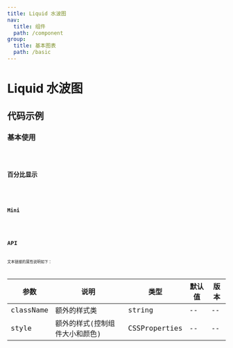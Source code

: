 ```yaml
---
title: Liquid 水波图
nav:
  title: 组件
  path: /component
group:
  title: 基本图表
  path: /basic
---
```


# Liquid 水波图

## 代码示例

### 基本使用

<code src="./demo/simple.tsx" />

### 百分比显示

<code src="./demo/percent.tsx" />

### Mini

<code src="./demo/mini.tsx" />

## API

文本链接的属性说明如下：

| 参数      | 说明                           | 类型          | 默认值 | 版本 |
| --------- | ------------------------------ | ------------- | ------ | ---- |
| className | 额外的样式类                   | string        | --     | --   |
| style     | 额外的样式(控制组件大小和颜色) | CSSProperties | --     | --   |
